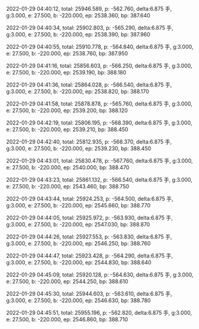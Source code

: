 2022-01-29 04:40:12, total: 25946.589, p: -562.760, delta:6.875 手, g:3.000, e: 27.500, b: -220.000, ep: 2538.360, bp: 387.640

2022-01-29 04:40:34, total: 25902.803, p: -565.290, delta:6.875 手, g:3.000, e: 27.500, b: -220.000, ep: 2538.390, bp: 387.960

2022-01-29 04:40:55, total: 25910.778, p: -564.840, delta:6.875 手, g:3.000, e: 27.500, b: -220.000, ep: 2538.760, bp: 387.950

2022-01-29 04:41:16, total: 25856.603, p: -566.250, delta:6.875 手, g:3.000, e: 27.500, b: -220.000, ep: 2539.190, bp: 388.180

2022-01-29 04:41:36, total: 25864.028, p: -566.540, delta:6.875 手, g:3.000, e: 27.500, b: -220.000, ep: 2538.820, bp: 388.170

2022-01-29 04:41:58, total: 25878.878, p: -565.760, delta:6.875 手, g:3.000, e: 27.500, b: -220.000, ep: 2539.200, bp: 388.120

2022-01-29 04:42:19, total: 25806.195, p: -568.390, delta:6.875 手, g:3.000, e: 27.500, b: -220.000, ep: 2539.210, bp: 388.450

2022-01-29 04:42:40, total: 25812.935, p: -568.370, delta:6.875 手, g:3.000, e: 27.500, b: -220.000, ep: 2539.230, bp: 388.450

2022-01-29 04:43:01, total: 25830.478, p: -567.760, delta:6.875 手, g:3.000, e: 27.500, b: -220.000, ep: 2540.000, bp: 388.470

2022-01-29 04:43:23, total: 25861.132, p: -566.540, delta:6.875 手, g:3.000, e: 27.500, b: -220.000, ep: 2543.460, bp: 388.750

2022-01-29 04:43:44, total: 25924.253, p: -564.500, delta:6.875 手, g:3.000, e: 27.500, b: -220.000, ep: 2545.660, bp: 388.770

2022-01-29 04:44:05, total: 25925.972, p: -563.930, delta:6.875 手, g:3.000, e: 27.500, b: -220.000, ep: 2547.030, bp: 388.870

2022-01-29 04:44:26, total: 25927.553, p: -563.830, delta:6.875 手, g:3.000, e: 27.500, b: -220.000, ep: 2546.250, bp: 388.760

2022-01-29 04:44:47, total: 25923.428, p: -564.290, delta:6.875 手, g:3.000, e: 27.500, b: -220.000, ep: 2544.830, bp: 388.640

2022-01-29 04:45:09, total: 25920.128, p: -564.630, delta:6.875 手, g:3.000, e: 27.500, b: -220.000, ep: 2544.250, bp: 388.610

2022-01-29 04:45:30, total: 25944.603, p: -563.610, delta:6.875 手, g:3.000, e: 27.500, b: -220.000, ep: 2546.630, bp: 388.780

2022-01-29 04:45:51, total: 25955.196, p: -562.820, delta:6.875 手, g:3.000, e: 27.500, b: -220.000, ep: 2546.860, bp: 388.710